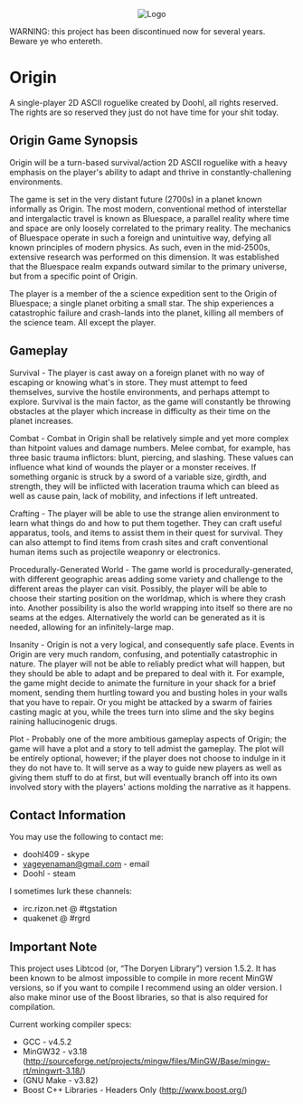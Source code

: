 <p align="center">
  <img src="https://dl.dropboxusercontent.com/u/10657252/Art/OriginBanner.png" alt="Logo"/>
</p>

WARNING: this project has been discontinued now for several years. Beware ye who entereth.

Origin
======
A single-player 2D ASCII roguelike created by Doohl, all rights reserved. The rights are so reserved they just do not have time for your shit today.

## Origin Game Synopsis

Origin will be a turn-based survival/action 2D ASCII roguelike with a heavy emphasis on the player's ability to adapt and thrive in constantly-challening environments.

The game is set in the very distant future (2700s) in a planet known informally as Origin. The most modern, conventional method of interstellar and intergalactic travel is known as Bluespace, a parallel reality where time and space are only loosely correlated to the primary reality. The mechanics of Bluespace operate in such a foreign and unintuitive way, defying all known principles of modern physics. As such, even in the mid-2500s, extensive research was performed on this dimension. It was established that the Bluespace realm expands outward similar to the primary universe, but from a specific point of Origin.

The player is a member of the a science expedition sent to the Origin of Bluespace; a single planet orbiting a small star. The ship experiences a catastrophic failure and crash-lands into the planet, killing all members of the science team. All except the player.

## Gameplay

Survival - The player is cast away on a foreign planet with no way of escaping or knowing what's in store. They must attempt to feed themselves, survive the hostile environments, and perhaps attempt to explore. Survival is the main factor, as the game will constantly be throwing obstacles at the player which increase in difficulty as their time on the planet increases.

Combat - Combat in Origin shall be relatively simple and yet more complex than hitpoint values and damage numbers. Melee combat, for example, has three basic trauma inflictors: blunt, piercing, and slashing. These values can influence what kind of wounds the player or a monster receives. If something organic is struck by a sword of a variable size, girdth, and strength, they will be inflicted with laceration trauma which can bleed as well as cause pain, lack of mobility, and infections if left untreated.

Crafting - The player will be able to use the strange alien environment to learn what things do and how to put them together. They can craft useful apparatus, tools, and items to assist them in their quest for survival. They can also attempt to find items from crash sites and craft conventional human items such as projectile weaponry or electronics.

Procedurally-Generated World - The game world is procedurally-generated, with different geographic areas adding some variety and challenge to the different areas the player can visit. Possibly, the player will be able to choose their starting position on the worldmap, which is where they crash into. Another possibility is also the world wrapping into itself so there are no seams at the edges. Alternatively the world can be generated as it is needed, allowing for an infinitely-large map.

Insanity - Origin is not a very logical, and consequently safe place. Events in Origin are very much random, confusing, and potentially catastrophic in nature. The player will not be able to reliably predict what will happen, but they should be able to adapt and be prepared to deal with it. For example, the game might decide to animate the furniture in your shack for a brief moment, sending them hurtling toward you and busting holes in your walls that you have to repair. Or you might be attacked by a swarm of fairies casting magic at you, while the trees turn into slime and the sky begins raining hallucinogenic drugs.

Plot - Probably one of the more ambitious gameplay aspects of Origin; the game will have a plot and a story to tell admist the gameplay. The plot will be entirely optional, however; if the player does not choose to indulge in it they do not have to. It will serve as a way to guide new players as well as giving them stuff to do at first, but will eventually branch off into its own involved story with the players' actions molding the narrative as it happens.



## Contact Information
You may use the following to contact me:

- doohl409 - skype
- vageyenaman@gmail.com - email
- Doohl - steam

I sometimes lurk these channels:
- irc.rizon.net @ #tgstation
- quakenet @ #rgrd

## Important Note
This project uses Libtcod (or, “The Doryen Library”) version 1.5.2. It has been known to be almost impossible to compile in more recent MinGW versions, so if you want to compile I recommend using an older version. I also make minor use of the Boost libraries, so that is also required for compilation.

Current working compiler specs:
- GCC - v4.5.2
- MinGW32 - v3.18 (http://sourceforge.net/projects/mingw/files/MinGW/Base/mingw-rt/mingwrt-3.18/)
- (GNU Make - v3.82)
- Boost C++ Libraries - Headers Only (http://www.boost.org/)
